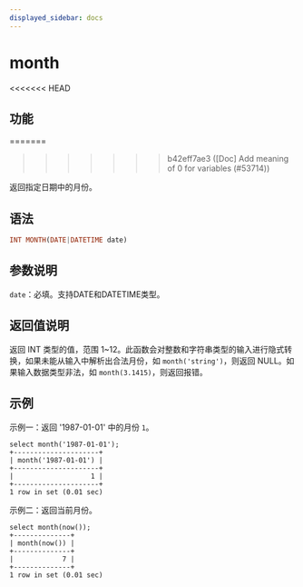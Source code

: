 ```yaml
---
displayed_sidebar: docs
---
```


# month

<<<<<<< HEAD
## 功能
=======

>>>>>>> b42eff7ae3 ([Doc] Add meaning of 0 for variables (#53714))

返回指定日期中的月份。

## 语法

```Haskell
INT MONTH(DATE|DATETIME date)
```

## 参数说明

`date`：必填。支持DATE和DATETIME类型。

## 返回值说明

返回 INT 类型的值，范围 1~12。此函数会对整数和字符串类型的输入进行隐式转换，如果未能从输入中解析出合法月份，如 `month('string')`，则返回 NULL。如果输入数据类型非法，如 `month(3.1415)`，则返回报错。

## 示例

示例一：返回 '1987-01-01' 中的月份 `1`。

```Plain Text
select month('1987-01-01');
+---------------------+
| month('1987-01-01') |
+---------------------+
|                   1 |
+---------------------+
1 row in set (0.01 sec)
```

示例二：返回当前月份。

```Plain Text
select month(now());
+--------------+
| month(now()) |
+--------------+
|            7 |
+--------------+
1 row in set (0.01 sec)
```
